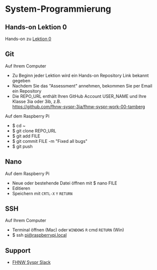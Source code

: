 # System-Programmierung
## Hands-on Lektion 0
Hands-on zu [Lektion 0](https://github.com/tamberg/fhnw-syspr/blob/master/00/README.md)

## Git
Auf Ihrem Computer
* Zu Beginn jeder Lektion wird ein Hands-on Repository Link bekannt gegeben
* Nachdem Sie das "Assessment" annehmen, bekommen Sie per Email ein Repository
* Die REPO_URL enthält Ihren GitHub Account USER_NAME und Ihre Klasse 3ia oder 3ib, z.B.<br/>
            https://github.com/fhnw-syspr-3ia/fhnw-syspr-work-00-tamberg

Auf dem Raspberry Pi
* $ cd ~
* $ git clone REPO_URL
* $ git add FILE
* $ git commit FILE -m "Fixed all bugs"
* $ git push

## Nano
Auf dem Raspberry Pi
* Neue oder bestehende Datei öffnen mit $ nano FILE
* Editieren
* Speichern mit `CRTL-X` `Y` `RETURN`

## SSH
Auf Ihrem Computer
* Terminal öffnen (Mac) oder `WINDOWS` `R` cmd `RETURN` (Win)
* $ ssh pi@raspberrypi.local

## Support
- [FHNW Syspr Slack](https://fhnw-syspr.slack.com/)

